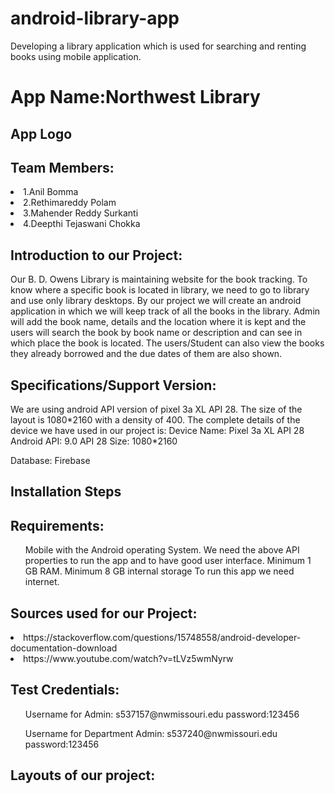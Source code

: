 # android-library-app
Developing a library application which is used for searching and renting books using mobile application.

<h1>App Name:Northwest Library</h1>
<h2>App Logo<h2>
  
<h2>Team Members:</h2>
 <li>1.Anil Bomma</li>
 <li>2.Rethimareddy Polam</li>
 <li>3.Mahender Reddy Surkanti</li>
 <li>4.Deepthi Tejaswani Chokka</li>

<h2> Introduction to our Project:</h2>
<p>
  Our B. D. Owens Library is maintaining website for the book tracking. To know where a specific book is located in library, we need to go to library and use only library desktops. By our project we will create an android application in which we will keep track of all the books in the library. Admin will add the book name, details and the location where it is kept and the users will search the book by book name or description and can see in which place the book is located. The users/Student can also view the books they already borrowed and the due dates of them are also shown.
  </p>
  
  <h2>Specifications/Support Version:</h2>
<p>We are using android API version of pixel 3a XL API 28. The size of the layout is 1080*2160 with a density of 400. 
The complete details of the device we have used in our project is:
Device Name: Pixel 3a XL API 28
Android API: 9.0 API 28
Size: 1080*2160 </p>
Database: Firebase
    
  <h2>Installation Steps</h2>
  

  
  <h2>Requirements:</h2>
  <p>
  <ul>
Mobile with the Android operating System.
We need the above API properties to run the app and to have good user interface.
Minimum 1 GB RAM.
Minimum 8 GB internal storage
To run this app we need internet.
</ul>
</p>

<h2>Sources used for our Project:</h2>

<p>
<li>https://stackoverflow.com/questions/15748558/android-developer-documentation-download
<li>https://www.youtube.com/watch?v=tLVz5wmNyrw
</p>

<h2>Test Credentials:</h2>
<p>
<ul>
 Username for Admin: s537157@nwmissouri.edu
 password:123456
 </ul>
 <ul>
 Username for Department Admin: s537240@nwmissouri.edu
 password:123456
 </ul>
</p>
<h2>Layouts of our project:<h2>
  
 

